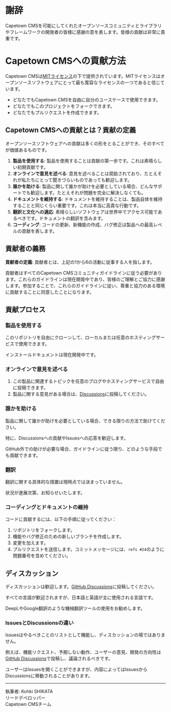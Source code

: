 # 謝辞

Capetown CMSを可能にしてくれたオープンソースコミュニティとライブラリやフレームワークの開発者の皆様に感謝の意を表します。皆様の貢献は非常に貴重です。

# Capetown CMSへの貢献方法

Capetown CMSは[MITライセンス](../../LICENSE)の下で提供されています。MITライセンスはオープンソースソフトウェアにとって最も寛容なライセンスの一つであると信じています。

- どなたでもCapetown CMSを自由に自分のユースケースで使用できます。
- どなたでもこのプロジェクトをフォークできます。
- どなたでもプルリクエストを作成できます。

## Capetown CMSへの貢献とは？貢献の定義

オープンソースソフトウェアへの貢献は多くの形をとることができ、そのすべてが価値あるものです。

1. **製品を使用する**: 製品を使用することは貢献の第一歩です。これは素晴らしい初期貢献です。
2. **オンラインで意見を述べる**: 意見を述べることは奨励されており、たとえそれが私たちにとって聞きづらいものであっても歓迎します。
3. **誰かを助ける**: 製品に関して誰かが助けを必要としている場合、どんなサポートでも歓迎します。たとえそれが問題を完全に解決しなくても。
4. **ドキュメントを維持する**: ドキュメントを維持することは、製品自体を維持することと同じくらい重要です。これは本当に高貴な行動です。
5. **翻訳と文化への適応**: 素晴らしいソフトウェアは世界中でアクセス可能であるべきです。ドキュメントの翻訳を含みます。
6. **コーディング**: コードの更新、新機能の作成、バグ修正は製品への最高レベルの貢献を表します。

## 貢献者の義務

**貢献者の定義**: 貢献者とは、上記の1から6の活動に従事する人を指します。

貢献者はすべてのCapetown CMSコミュニティガイドラインに従う必要があります。これらのガイドラインは現在開発中であり、皆様のご理解とご協力に感謝します。参加することで、これらのガイドラインに従い、尊重と協力のある環境に貢献することに同意したことになります。

## 貢献プロセス

### 製品を使用する

このリポジトリを自由にクローンして、ローカルまたは任意のホスティングサービスで使用できます。

インストールドキュメントは現在開発中です。

### オンラインで意見を述べる

1. この製品に関連するトピックを任意のブログやホスティングサービスで自由に投稿できます。
2. 製品に関する意見がある場合は、[Discussions](https://github.com/kohki-shikata/capetown-cms/discussions)に投稿してください。

### 誰かを助ける

製品に関して誰かが助けを必要としている場合、できる限りの方法で助けてください。

特に、Discussionsへの貢献やIssuesへの応答を歓迎します。

GitHub外での助けが必要な場合、ガイドラインに従う限り、どのような手段でも貢献できます。

### 翻訳

翻訳に関する具体的な措置は現時点では決まっていません。

状況が進展次第、お知らせいたします。

### コーディングとドキュメントの維持

コードに貢献するには、以下の手順に従ってください：

1. リポジトリをフォークします。
2. 機能やバグ修正のための新しいブランチを作成します。
3. 変更を加えます。
4. プルリクエストを送信します。コミットメッセージには、`refs #24`のように問題番号を含めてください。

## ディスカッション

ディスカッションは歓迎します。[GitHub Discussions](https://github.com/kohki-shikata/capetown-cms/discussions)に投稿してください。

すべての言語が歓迎されますが、日本語と英語が主に使用される言語です。

DeepLやGoogle翻訳のような機械翻訳ツールの使用をお勧めします。

### IssuesとDiscussionsの違い

Issuesはやるべきことのリストとして機能し、ディスカッションの場ではありません。

例えば、機能リクエスト、予期しない動作、ユーザーの意見、開発の方向性は[GitHub Discussions](https://github.com/kohki-shikata/capetown-cms/discussions)で投稿し、議論されるべきです。

ユーザーはIssuesを開くことができますが、内容によってはIssuesからDiscussionsに移動されることがあります。

---
執筆者: Kohki SHIKATA  
リードデベロッパー  
Capetown CMSチーム